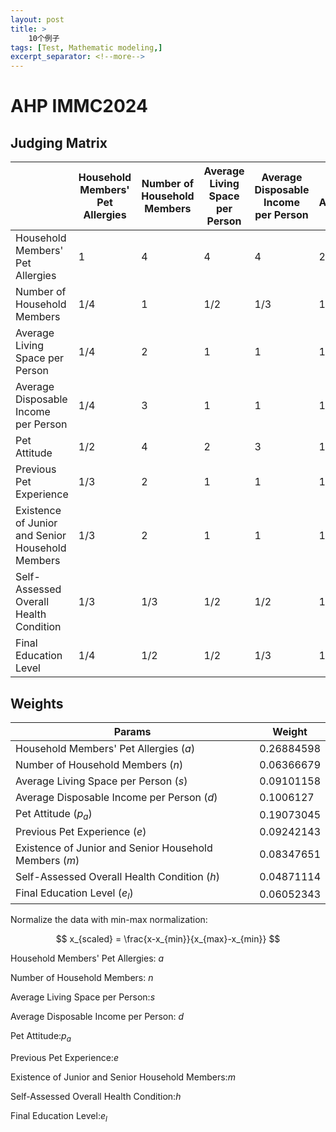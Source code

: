 ```yaml
---
layout: post
title: >
    10个例子
tags: [Test, Mathematic modeling,]
excerpt_separator: <!--more-->
---
```

# AHP IMMC2024
## Judging Matrix

|  | Household Members' Pet Allergies | Number of Household Members | Average Living Space per Person | Average Disposable Income per Person | Pet Attitude | Previous Pet Experience | Existence of Junior and Senior Household Members | Self-Assessed Overall Health Condition | Final Education Level |
| --- | --- | --- | --- | --- | --- | --- | --- | --- | --- |
| Household Members' Pet Allergies | 1 | 4 | 4 | 4 | 2 | 3 | 3 | 3 | 4 |
| Number of Household Members | 1/4 | 1 | 1/2 | 1/3 | 1/4 | 1/2 | 1/2 | 3 | 2 |
| Average Living Space per Person | 1/4 | 2 | 1 | 1 | 1/2 | 1 | 1 | 2 | 2 |
| Average Disposable Income per Person | 1/4 | 3 | 1 | 1 | 1/3 | 1 | 1 | 2 | 3 |
| Pet Attitude | 1/2 | 4 | 2 | 3 | 1 | 3 | 2 | 3 | 3 |
| Previous Pet Experience | 1/3 | 2 | 1 | 1 | 1/3 | 1 | 2 | 2 | 1 |
| Existence of Junior and Senior Household Members | 1/3 | 2 | 1 | 1 | 1/2 | 1/2 | 1 | 1 | 2 |
| Self-Assessed Overall Health Condition | 1/3 | 1/3 | 1/2 | 1/2 | 1/3 | 1/2 | 1 | 1 | 1/3 |
| Final Education Level | 1/4 | 1/2 | 1/2 | 1/3 | 1/3 | 1 | 1/2 | 3 | 1 |

## Weights

| Params | Weight |
| --- | --- |
| Household Members' Pet Allergies ($a$)| 0.26884598 |
| Number of Household Members ($n$)| 0.06366679 |
| Average Living Space per Person ($s$)| 0.09101158 |
| Average Disposable Income per Person ($d$)| 0.1006127 |
| Pet Attitude ($p_{a}$)| 0.19073045 |
| Previous Pet Experience ($e$)| 0.09242143 |
| Existence of Junior and Senior Household Members ($m$) | 0.08347651 |
| Self-Assessed Overall Health Condition ($h$)| 0.04871114 |
| Final Education Level ($e_{l}$)| 0.06052343 |

Normalize the data with min-max normalization:

$$
x_{scaled} = \frac{x-x_{min}}{x_{max}-x_{min}}
$$

Household Members' Pet Allergies: $a$

Number of Household Members: $n$

Average Living Space per Person:$s$

Average Disposable Income per Person: $d$

Pet Attitude:$p_{a}$

Previous Pet Experience:$e$

Existence of Junior and Senior Household Members:$m$

Self-Assessed Overall Health Condition:$h$

Final Education Level:$e_{l}$